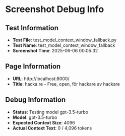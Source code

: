 # Screenshot Debug Info

## Test Information

- **Test File**: test_model_context_window_fallback.py
- **Test Name**: test_model_context_window_fallback
- **Screenshot Time**: 2025-06-06 00:05:32

## Page Information

- **URL**: http://localhost:8000/
- **Title**: hacka.re - Free, open, för hackare av hackare

## Debug Information

- **Status**: Testing model gpt-3.5-turbo
- **Model**: gpt-3.5-turbo
- **Expected Context Size**: 4096
- **Actual Context Text**: 0 / 4,096 tokens

